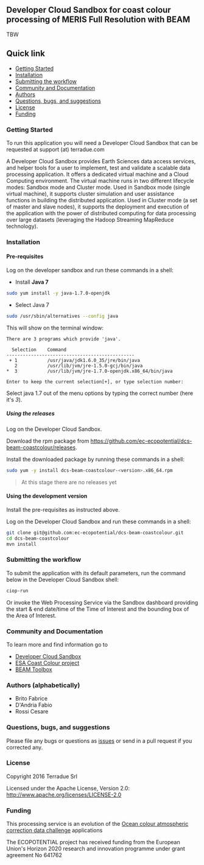 ## Developer Cloud Sandbox for coast colour processing of MERIS Full Resolution with BEAM 

TBW

## Quick link
 
* [Getting Started](#getting-started)
* [Installation](#installation)
* [Submitting the workflow](#submit)
* [Community and Documentation](#community)
* [Authors](#authors)
* [Questions, bugs, and suggestions](#questions)
* [License](#license)
* [Funding](#funding)

### <a name="getting-started"></a>Getting Started 

To run this application you will need a Developer Cloud Sandbox that can be requested at support (at) terradue.com

A Developer Cloud Sandbox provides Earth Sciences data access services, and helper tools for a user to implement, test and validate a scalable data processing application. It offers a dedicated virtual machine and a Cloud Computing environment.
The virtual machine runs in two different lifecycle modes: Sandbox mode and Cluster mode. 
Used in Sandbox mode (single virtual machine), it supports cluster simulation and user assistance functions in building the distributed application.
Used in Cluster mode (a set of master and slave nodes), it supports the deployment and execution of the application with the power of distributed computing for data processing over large datasets (leveraging the Hadoop Streaming MapReduce technology). 

### <a name="installation"></a>Installation

#### Pre-requisites

Log on the developer sandbox and run these commands in a shell:

* Install **Java 7**

```bash
sudo yum install -y java-1.7.0-openjdk
```

* Select Java 7

```bash
sudo /usr/sbin/alternatives --config java
```
This will show on the terminal window:

```
There are 3 programs which provide 'java'.

  Selection    Command
-----------------------------------------------
 + 1           /usr/java/jdk1.6.0_35/jre/bin/java
   2           /usr/lib/jvm/jre-1.5.0-gcj/bin/java
*  3           /usr/lib/jvm/jre-1.7.0-openjdk.x86_64/bin/java

Enter to keep the current selection[+], or type selection number:
```

Select java 1.7 out of the menu options by typing the correct number (here it's *3*).

##### Using the releases

Log on the Developer Cloud Sandbox.

Download the rpm package from https://github.com/ec-ecopotential/dcs-beam-coastcolour/releases.

Install the downloaded package by running these commands in a shell:

```bash
sudo yum -y install dcs-beam-coastcolour-<version>.x86_64.rpm
```

> At this stage there are no releases yet

#### Using the development version

Install the pre-requisites as instructed above.

Log on the Developer Cloud Sandbox and run these commands in a shell:

```bash
git clone git@github.com:ec-ecopotential/dcs-beam-coastcolour.git
cd dcs-beam-coastcolour
mvn install
```

### <a name="submit"></a>Submitting the workflow

To submit the application with its default parameters, run the command below in the Developer Cloud Sandbox shell:

```bash
ciop-run
```
Or invoke the Web Processing Service via the Sandbox dashboard providing the start & end date/time of the Time of Interest and the bounding box of the Area of Interest.

### <a name="community"></a>Community and Documentation

To learn more and find information go to 

* [Developer Cloud Sandbox](http://docs.terradue.com/developer)  
* [ESA Coast Colour project](http://www.coastcolour.org/)
* [BEAM Toolbox](http://www.brockmann-consult.de/cms/web/beam/)

### <a name="authors"></a>Authors (alphabetically)

* Brito Fabrice
* D'Andria Fabio
* Rossi Cesare

### <a name="questions"></a>Questions, bugs, and suggestions

Please file any bugs or questions as [issues](https://github.com/ec-ecopotential/dcs-beam-coastcolour/issues/new) or send in a pull request if you corrected any.

### <a name="license"></a>License

Copyright 2016 Terradue Srl

Licensed under the Apache License, Version 2.0: http://www.apache.org/licenses/LICENSE-2.0

### <a name="funding"></a>Funding

This processing service is an evolution of the [Ocean colour atmospheric correction data challenge](https://github.com/ocean-color-ac-challenge) applications

The ECOPOTENTIAL project has received funding from the European Union's Horizon 2020 research and innovation programme under grant agreement No 641762
